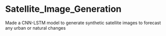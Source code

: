 # Satellite_Image_Generation

Made a CNN-LSTM model to generate synthetic satellite images to forecast any urban or natural changes
